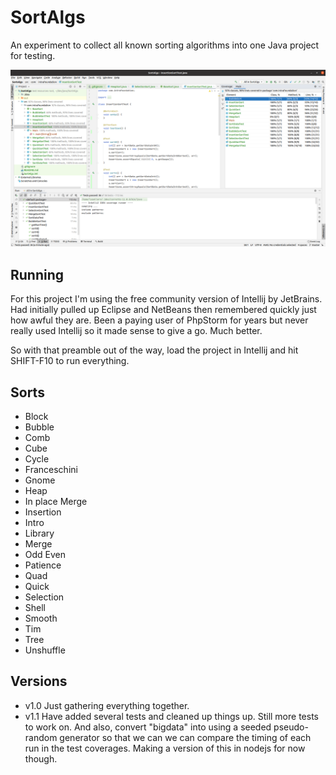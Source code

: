 # SortAlgs

An experiment to collect all known sorting algorithms into one Java project for testing.

![SortAlgs](https://github.com/lasellers/SortAlgs/blob/master/SortAlgs.png)


## Running

For this project I'm using the free community version of Intellij by JetBrains. Had initially pulled up Eclipse and
NetBeans then remembered quickly just how awful they are. Been a paying user of PhpStorm for years but 
never really used Intellij so it made sense to give a go. Much better.

So with that preamble out of the way, load the project in Intellij and hit SHIFT-F10 to run everything.

## Sorts
* Block
* Bubble
* Comb
* Cube
* Cycle
* Franceschini
* Gnome
* Heap
* In place Merge
* Insertion
* Intro
* Library
* Merge
* Odd Even
* Patience
* Quad
* Quick
* Selection
* Shell
* Smooth
* Tim
* Tree
* Unshuffle

## Versions

* v1.0 Just gathering everything together.
* v1.1 Have added several tests and cleaned up things up. Still more tests to work on. And also, convert "bigdata"
 into using a seeded pseudo-random generator so that we can we can compare the timing of each run in the test coverages.
 Making a version of this in nodejs for now though.
 
